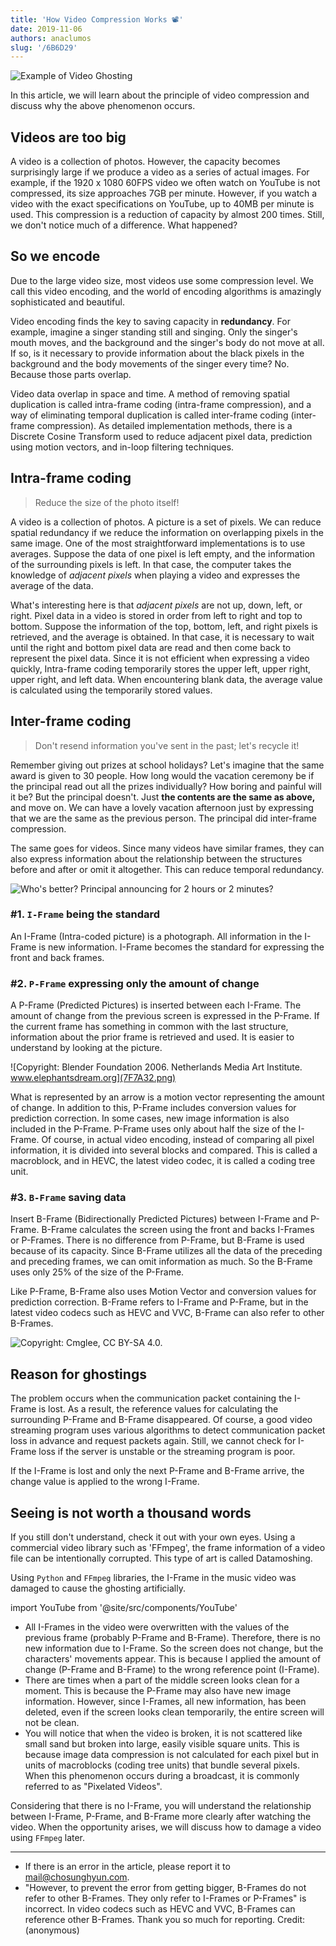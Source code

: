 ```yaml
---
title: 'How Video Compression Works 📽'
date: 2019-11-06
authors: anaclumos
slug: '/6B6D29'
---
```


![Example of Video Ghosting](715FD6.png)

In this article, we will learn about the principle of video compression and discuss why the above phenomenon occurs.

## Videos are too big

A video is a collection of photos. However, the capacity becomes surprisingly large if we produce a video as a series of actual images. For example, if the 1920 x 1080 60FPS video we often watch on YouTube is not compressed, its size approaches 7GB per minute. However, if you watch a video with the exact specifications on YouTube, up to 40MB per minute is used. This compression is a reduction of capacity by almost 200 times. Still, we don't notice much of a difference. What happened?

## So we encode

Due to the large video size, most videos use some compression level. We call this video encoding, and the world of encoding algorithms is amazingly sophisticated and beautiful.

Video encoding finds the key to saving capacity in **redundancy**. For example, imagine a singer standing still and singing. Only the singer's mouth moves, and the background and the singer's body do not move at all. If so, is it necessary to provide information about the black pixels in the background and the body movements of the singer every time? No. Because those parts overlap.

Video data overlap in space and time. A method of removing spatial duplication is called intra-frame coding (intra-frame compression), and a way of eliminating temporal duplication is called inter-frame coding (inter-frame compression). As detailed implementation methods, there is a Discrete Cosine Transform used to reduce adjacent pixel data, prediction using motion vectors, and in-loop filtering techniques.

## Intra-frame coding

> Reduce the size of the photo itself!

A video is a collection of photos. A picture is a set of pixels. We can reduce spatial redundancy if we reduce the information on overlapping pixels in the same image. One of the most straightforward implementations is to use averages. Suppose the data of one pixel is left empty, and the information of the surrounding pixels is left. In that case, the computer takes the knowledge of _adjacent pixels_ when playing a video and expresses the average of the data.

What's interesting here is that _adjacent pixels_ are not up, down, left, or right. Pixel data in a video is stored in order from left to right and top to bottom. Suppose the information of the top, bottom, left, and right pixels is retrieved, and the average is obtained. In that case, it is necessary to wait until the right and bottom pixel data are read and then come back to represent the pixel data. Since it is not efficient when expressing a video quickly, Intra-frame coding temporarily stores the upper left, upper right, upper right, and left data. When encountering blank data, the average value is calculated using the temporarily stored values.

## Inter-frame coding

> Don't resend information you've sent in the past; let's recycle it!

Remember giving out prizes at school holidays? Let's imagine that the same award is given to 30 people. How long would the vacation ceremony be if the principal read out all the prizes individually? How boring and painful will it be? But the principal doesn't. Just **the contents are the same as above,** and move on. We can have a lovely vacation afternoon just by expressing that we are the same as the previous person. The principal did inter-frame compression.

The same goes for videos. Since many videos have similar frames, they can also express information about the relationship between the structures before and after or omit it altogether. This can reduce temporal redundancy.

![Who's better? Principal announcing for 2 hours or 2 minutes?](D04B1D.png)

### #1. `I-Frame` being the standard

An I-Frame (Intra-coded picture) is a photograph. All information in the I-Frame is new information. I-Frame becomes the standard for expressing the front and back frames.

### #2. `P-Frame` expressing only the amount of change

A P-Frame (Predicted Pictures) is inserted between each I-Frame. The amount of change from the previous screen is expressed in the P-Frame. If the current frame has something in common with the last structure, information about the prior frame is retrieved and used. It is easier to understand by looking at the picture.

![Copyright: Blender Foundation 2006. Netherlands Media Art Institute. www.elephantsdream.org](7F7A32.png)

What is represented by an arrow is a motion vector representing the amount of change. In addition to this, P-Frame includes conversion values for prediction correction. In some cases, new image information is also included in the P-Frame. P-Frame uses only about half the size of the I-Frame. Of course, in actual video encoding, instead of comparing all pixel information, it is divided into several blocks and compared. This is called a macroblock, and in HEVC, the latest video codec, it is called a coding tree unit.

### #3. `B-Frame` saving data

Insert B-Frame (Bidirectionally Predicted Pictures) between I-Frame and P-Frame. B-Frame calculates the screen using the front and backs I-Frames or P-Frames. There is no difference from P-Frame, but B-Frame is used because of its capacity. Since B-Frame utilizes all the data of the preceding and preceding frames, we can omit information as much. So the B-Frame uses only 25% of the size of the P-Frame.

Like P-Frame, B-Frame also uses Motion Vector and conversion values for prediction correction. B-Frame refers to I-Frame and P-Frame, but in the latest video codecs such as HEVC and VVC, B-Frame can also refer to other B-Frames.

![Copyright: Cmglee, CC BY-SA 4.0.](FBEE20.png)

## Reason for ghostings

The problem occurs when the communication packet containing the I-Frame is lost. As a result, the reference values for calculating the surrounding P-Frame and B-Frame disappeared. Of course, a good video streaming program uses various algorithms to detect communication packet loss in advance and request packets again. Still, we cannot check for I-Frame loss if the server is unstable or the streaming program is poor.

If the I-Frame is lost and only the next P-Frame and B-Frame arrive, the change value is applied to the wrong I-Frame.

## Seeing is not worth a thousand words

If you still don't understand, check it out with your own eyes. Using a commercial video library such as 'FFmpeg', the frame information of a video file can be intentionally corrupted. This type of art is called Datamoshing.

Using `Python` and `FFmpeg` libraries, the I-Frame in the music video was damaged to cause the ghosting artificially.

import YouTube from '@site/src/components/YouTube'

<YouTube id="ND60AIQg4bQ"/>

- All I-Frames in the video were overwritten with the values of the previous frame (probably P-Frame and B-Frame). Therefore, there is no new information due to I-Frame. So the screen does not change, but the characters' movements appear. This is because I applied the amount of change (P-Frame and B-Frame) to the wrong reference point (I-Frame).
- There are times when a part of the middle screen looks clean for a moment. This is because the P-Frame may also have new image information. However, since I-Frames, all new information, has been deleted, even if the screen looks clean temporarily, the entire screen will not be clean.
- You will notice that when the video is broken, it is not scattered like small sand but broken into large, easily visible square units. This is because image data compression is not calculated for each pixel but in units of macroblocks (coding tree units) that bundle several pixels. When this phenomenon occurs during a broadcast, it is commonly referred to as "Pixelated Videos".

Considering that there is no I-Frame, you will understand the relationship between I-Frame, P-Frame, and B-Frame more clearly after watching the video. When the opportunity arises, we will discuss how to damage a video using `FFmpeg` later.

---

- If there is an error in the article, please report it to [mail@chosunghyun.com](mailto:mail@chosunghyun.com).
- "However, to prevent the error from getting bigger, B-Frames do not refer to other B-Frames. They only refer to I-Frames or P-Frames" is incorrect. In video codecs such as HEVC and VVC, B-Frames can reference other B-Frames. Thank you so much for reporting. Credit: (anonymous)
